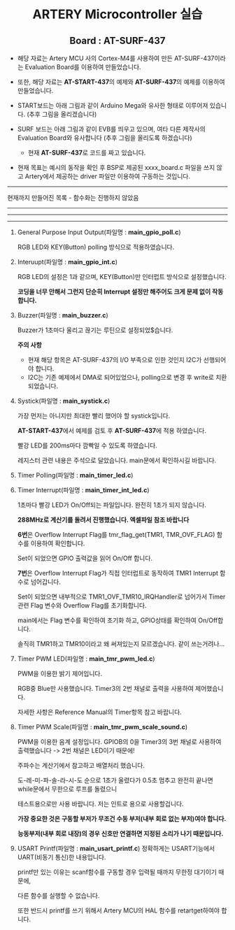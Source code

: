 <div align = "center">
  
# ARTERY Microcontroller 실습
## Board : AT-SURF-437

</div>

*  해당 자료는 Artery MCU 사의 Cortex-M4를 사용하여 만든 AT-SURF-437이라는 Evaluation Board를 이용하여 만들었습니다.

* 또한, 해당 자료는 **AT-START-437**의 예제와 **AT-SURF-437**의 예제를 이용하여 만들었습니다.

* START보드는 아래 그림과 같이 Arduino Mega와 유사한 형태로 이루어져 있습니다. (추후 그림을 올리겠습니다)

* SURF 보드는 아래 그림과 같이 EVB를 띄우고 있으며, 여타 다른 제작사의 Evaluation Board와 유사합니다 (추후 그림을 올리도록 하겠습니다)
  * 현재 **AT-SURF-437**로 코드를 짜고 있습니다.

* 현재 목표는 예시의 동작을 확인 후 BSP로 제공된 xxxx_board.c 파일을 쓰지 않고 Artery에서 제공하는 driver 파일만 이용하여 구동하는 것입니다.

***
현재까지 만들어진 목록 - 함수화는 진행하지 않았음
***
***
***
1. General Purpose Input Output(파일명 : **main_gpio_poll.c**)

    RGB LED와 KEY(Button) polling 방식으로 적용하였습니다.

2. Interuupt(파일명 : **main_gpio_int.c**)

    RGB LED의 설정은 1과 같으며, KEY(Button)만 인터럽트 방식으로 설정했습니다.

    **코딩을 너무 안해서 그런지 단순히 Interrupt 설정만 해주어도 크게 문제 없이 작동합니다.**

3. Buzzer(파일명 : **main_buzzer.c**)

   Buzzer가 1초마다 울리고 끊기는 루틴으로 설정되었$습니다.

    **주의 사항**
    * 현재 해당 항목은 AT-SURF-437의 I/O 부족으로 인한 것인지 I2C가 선행되어야 합니다.
    * I2C는 기존 예제에서 DMA로 되어있었으나, polling으로 변경 후 write로 치환 되었습니다.

4. Systick(파일명 : **main_systick.c**)

   가장 먼저는 아니지만 최대한 빨리 했어야 할 systick입니다.

   **AT-START-437**에서 예제를 검토 후 **AT-SURF-437**에 적용 하였습니다.

   빨강 LED를 200ms마다 깜빡일 수 있도록 하였습니다.

   레지스터 관련 내용은 주석으로 달았습니다. main문에서 확인하시길 바랍니다.

5. Timer Polling(파일명 : **main_timer_led.c**)
6. Timer Interrupt(파일명 : **main_timer_int_led.c**)
   
   1초마다 빨강 LED가 On/Off되는 파일입니다. 완전히 1초가 되지 않습니다.

   **288MHz로 계산기를 돌려서 진행했습니다. 엑셀파일 참조 바랍니다**

   **6번**은 Overflow Interrupt Flag를 tmr_flag_get(TMR1, TMR_OVF_FLAG) 함수를 이용하여 확인합니다.

   Set이 되었으면 GPIO 출력값을 읽어 On/Off 합니다.

   **7번**은 Overflow Interrupt Flag가 직접 인터럽트로 동작하여 TMR1 Interrupt 함수로 넘어갑니다.

   Set이 되었으면 내부적으로 TMR1_OVF_TMR10_IRQHandler로 넘어가서 Timer관련 Flag 변수와 Overflow Flag를 초기화합니다.

   main에서는 Flag 변수를 확인하여 초기화 하고, GPIO상태를 확인하여 On/Off합니다.

   솔직히 TMR1하고 TMR10이라고 왜 써져있는지 모르겠습니다. 같이 쓰는거려나...

7. Timer PWM LED(파일명 : **main_tmr_pwm_led.c**)

   PWM을 이용한 밝기 제어입니다.
   
   RGB중 Blue만 사용했습니다. Timer3의 2번 채널로 출력을 사용하여 제어했습니다.

   자세한 사항은 Reference Manual의 Timer항목 참고 바랍니다.

9. Timer PWM Scale(파일명 : **main_tmr_pwm_scale_sound.c**)

   PWM을 이용한 음계 설정입니다. GPIOB의 0을 Timer3의 3번 채널로 사용하여 출력했습니다 -> 2번 채널은 LED이기 때문에!

   주파수는 계산기에서 참고하고 배열처리 했습니다.

   도-레-미-파-솔-라-시-도 순으로 1초가 울렸다가 0.5초 멈추고 완전히 끝나면 while문에서 무한으로 루프를 돌렸으니

   테스트용으로만 사용 바랍니다. 저는 인트로 용으로 사용할겁니다.

   **가장 중요한 것은 구동할 부저가 무조건 수동 부저(내부 회로 없는 부저)여야 합니다.**

   **능동부저(내부 회로 내장)의 경우 신호만 연결하면 지정된 소리가 나기 때문입니다.**

11. USART Printf(파일명 : **main_usart_printf.c**)
    정확하게는 USART기능에서 UART(비동기 통신)한 내용입니다.

    printf만 있는 이유는 scanf함수를 구동할 경우 입력될 때까지 무한정 대기이기 때문에,

    다른 함수를 실행할 수 없습니다.

    또한 반드시 printf를 쓰기 위해서 Artery MCU의 HAL 함수를 retartget하여야 합니다.
